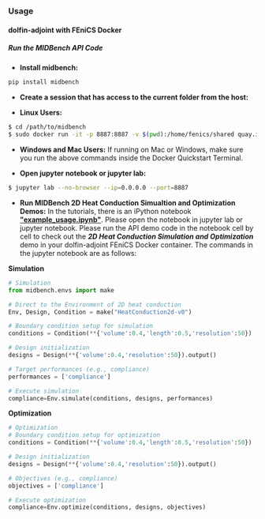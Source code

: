 ### Usage

#### dolfin-adjoint with FEniCS Docker

##### Run the MIDBench API Code

* **Install midbench:**
```bash
pip install midbench
```

* **Create a session that has access to the current folder from the host:**

* **Linux Users:**

```bash
$ cd /path/to/midbench
$ sudo docker run -it -p 8887:8887 -v $(pwd):/home/fenics/shared quay.io/dolfinadjoint/pyadjoint
```

* **Windows and Mac Users:** If running on Mac or Windows, make sure you run the above commands inside the Docker Quickstart Terminal.


* **Open jupyter notebook or jupyter lab:**
```bash
$ jupyter lab --no-browser --ip=0.0.0.0 --port=8887
```


* **Run MIDBench 2D Heat Conduction Simualtion and Optimization Demos:** In the tutorials, there is an iPython notebook [**"example_usage.ipynb"**](../tutorials/example_usage.ipynb). Please open the notebook in jupyter lab or jupyter notebook. Please run the API demo code in the notebook cell by cell to check out the **_2D Heat Conduction Simulation and Optimization_** demo in your dolfin-adjoint FEniCS Docker container. The commands in the jupyter notebook are as follows:

**Simulation**
    
```python
# Simulation
from midbench.envs import make

# Direct to the Environment of 2D heat conduction
Env, Design, Condition = make("HeatConduction2d-v0")

# Boundary condition setup for simulation
conditions = Condition(**{'volume':0.4,'length':0.5,'resolution':50})

# Design initialization
designs = Design(**{'volume':0.4,'resolution':50}).output()

# Target performances (e.g., compliance)
performances = ['compliance']

# Execute simulation
compliance=Env.simulate(conditions, designs, performances)
```

**Optimization**

```python
# Optimization
# Boundary condition setup for optimization
conditions = Condition(**{'volume':0.4,'length':0.5,'resolution':50})

# Design initialization
designs = Design(**{'volume':0.4,'resolution':50}).output()

# Objectives (e.g., compliance)
objectives = ['compliance']

# Execute optimization
compliance=Env.optimize(conditions, designs, objectives)
```
